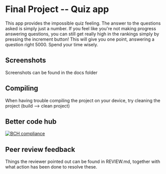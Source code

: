 # Final Project -- Quiz app
This app provides the impossible quiz feeling. The answer to the questions asked is simply just a number. If you feel like you're not making progress answering questions, you can still get really high in the rankings simply by pressing the increment button! This will give you one point, answering a question right 5000. Spend your time wisely.


## Screenshots
Screenshots can be found in the docs folder

## Compiling
When having trouble compiling the project on your device, try cleaning the project (build --> clean project)

## Better code hub
[![BCH compliance](https://bettercodehub.com/edge/badge/d0uwe/final_project?branch=master)](https://bettercodehub.com/)


## Peer review feedback
Things the reviewer pointed out can be found in REVIEW.md, together with what action has been done to resolve these.
